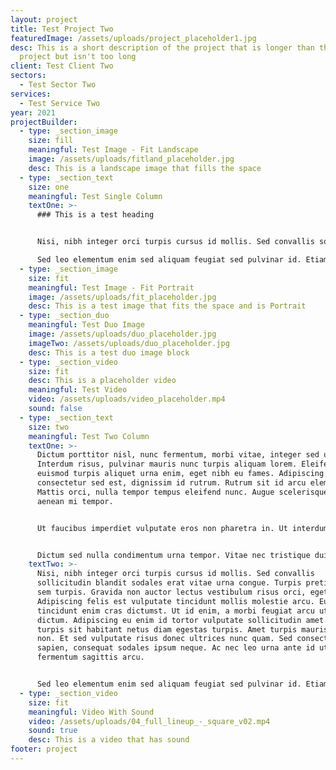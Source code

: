 ```yaml
---
layout: project
title: Test Project Two
featuredImage: /assets/uploads/project_placeholder1.jpg
desc: This is a short description of the project that is longer than the first
  project but isn't too long
client: Test Client Two
sectors:
  - Test Sector Two
services:
  - Test Service Two
year: 2021
projectBuilder:
  - type: _section_image
    size: fill
    meaningful: Test Image - Fit Landscape
    image: /assets/uploads/fitland_placeholder.jpg
    desc: This is a landscape image that fills the space
  - type: _section_text
    size: one
    meaningful: Test Single Column
    textOne: >-
      ### This is a test heading


      Nisi, nibh integer orci turpis cursus id mollis. Sed convallis sollicitudin blandit sodales erat vitae urna congue. Turpis pretium elit sem turpis. Gravida non auctor lectus vestibulum risus orci, eget dictum. Adipiscing felis est vulputate tincidunt mollis molestie arcu. Eu tincidunt enim cras dictumst. Ut id enim, a morbi feugiat arcu ut tortor dictum. Adipiscing eu enim id tortor vulputate sollicitudin amet. Maecenas turpis sit habitant netus diam egestas turpis. Amet turpis mauris, duis non. Et sed vulputate risus donec ultrices nunc quam. Sed consectetur sapien, consequat sodales ipsum neque. Ac nec leo urna ante id ut fermentum sagittis arcu.

      Sed leo elementum enim sed aliquam feugiat sed pulvinar id. Etiam sit lacus eget aliquam vulputate maecenas amet. Sit morbi vivamus quam sem pharetra, scelerisque sollicitudin convallis. Pulvinar sit justo lorem molestie. Sed aliquet nibh nunc ullamcorper at mattis. Ante orci, orci, natoque duis. Maecenas nunc arcu ac etiam nulla gravida. Curabitur et convallis ullamcorper aliquet. Pellentesque interdum felis tempor elit dignissim eu odio duis consequat. Aenean ornare ac eget ultricies amet malesuada dignissim. Neque, nunc morbi mus in. Vel a, diam nullam vel quisque non metus lobortis. Enim, semper in proin sem id posuere.
  - type: _section_image
    size: fit
    meaningful: Test Image - Fit Portrait
    image: /assets/uploads/fit_placeholder.jpg
    desc: This is a test image that fits the space and is Portrait
  - type: _section_duo
    meaningful: Test Duo Image
    image: /assets/uploads/duo_placeholder.jpg
    imageTwo: /assets/uploads/duo_placeholder.jpg
    desc: This is a test duo image block
  - type: _section_video
    size: fit
    desc: This is a placeholder video
    meaningful: Test Video
    video: /assets/uploads/video_placeholder.mp4
    sound: false
  - type: _section_text
    size: two
    meaningful: Test Two Column
    textOne: >-
      Dictum porttitor nisl, nunc fermentum, morbi vitae, integer sed ut.
      Interdum risus, pulvinar mauris nunc turpis aliquam lorem. Eleifend
      euismod turpis aliquet urna enim, eget nibh eu fames. Adipiscing
      consectetur sed est, dignissim id rutrum. Rutrum sit id arcu elementum.
      Mattis orci, nulla tempor tempus eleifend nunc. Augue scelerisque sapien,
      aenean mi tempor.


      Ut faucibus imperdiet vulputate eros non pharetra in. Ut interdum in euismod dui vitae magnis. Rhoncus lectus egestas malesuada magna nam sagittis, cursus viverra. Donec est, metus nisi, tortor, lorem. Condimentum mauris, neque, viverra fringilla amet, vel. Nunc, pellentesque in sit facilisi amet, netus vitae non in. Adipiscing sed vitae ipsum faucibus libero. Nunc sit massa feugiat ut tortor duis amet. Tellus donec sit elit senectus enim, aliquet feugiat velit.


      Dictum sed nulla condimentum urna tempor. Vitae nec tristique duis odio arcu dolor. Platea lorem orci congue sem. Ultrices et, sed nulla scelerisque commodo id tincidunt et aliquam. Tellus interdum id tellus sed sit fringilla sit. Eget ut purus tincidunt orci, magnis. Nunc, et, pellentesque semper risus mauris, viverra purus. Scelerisque quam amet vitae pellentesque dui fringilla gravida. Sed odio.
    textTwo: >-
      Nisi, nibh integer orci turpis cursus id mollis. Sed convallis
      sollicitudin blandit sodales erat vitae urna congue. Turpis pretium elit
      sem turpis. Gravida non auctor lectus vestibulum risus orci, eget dictum.
      Adipiscing felis est vulputate tincidunt mollis molestie arcu. Eu
      tincidunt enim cras dictumst. Ut id enim, a morbi feugiat arcu ut tortor
      dictum. Adipiscing eu enim id tortor vulputate sollicitudin amet. Maecenas
      turpis sit habitant netus diam egestas turpis. Amet turpis mauris, duis
      non. Et sed vulputate risus donec ultrices nunc quam. Sed consectetur
      sapien, consequat sodales ipsum neque. Ac nec leo urna ante id ut
      fermentum sagittis arcu.


      Sed leo elementum enim sed aliquam feugiat sed pulvinar id. Etiam sit lacus eget aliquam vulputate maecenas amet. Sit morbi vivamus quam sem pharetra, scelerisque sollicitudin convallis. Pulvinar sit justo lorem molestie. Sed aliquet nibh nunc ullamcorper at mattis. Ante orci, orci, natoque duis. Maecenas nunc arcu ac etiam nulla gravida. Curabitur et convallis ullamcorper aliquet. Pellentesque interdum felis tempor elit dignissim eu odio duis consequat. Aenean ornare ac eget ultricies amet malesuada dignissim. Neque, nunc morbi mus in. Vel a, diam nullam vel quisque non metus lobortis. Enim, semper in proin sem id posuere.
  - type: _section_video
    size: fit
    meaningful: Video With Sound
    video: /assets/uploads/04_full_lineup_-_square_v02.mp4
    sound: true
    desc: This is a video that has sound
footer: project
---
```

